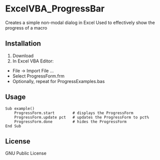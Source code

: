 # ExcelVBA_ProgressBar
Creates a simple non-modal dialog in Excel
Used to effectively show the progress of a macro

## Installation
1) Download
2) In Excel VBA Editor:
  + File -> Import File ...
  + Select ProgressForm.frm
  + Optionally, repeat for ProgressExamples.bas

## Usage
```
Sub example()
    ProgressForm.start        # displays the ProgressForm
    ProgressForm.update pct   # updates the ProgressForm to pct%
    ProgressForm.done         # hides the ProgressForm
End Sub
```

## License
GNU Public License
